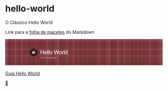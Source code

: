 # hello-world
O Clássico Hello World

Link para a [folha de macetes](https://github.com/adam-p/markdown-here/wiki/Markdown-Cheatsheet) do Markdown

![Logo do Guia Hello World](https://github.com/MatheusBarretoP/hello-world/blob/Edi%C3%A7%C3%B5es-no-readme/Capturar.PNG "Guia Hello World")

[Guia Hello World](https://guides.github.com/activities/hello-world/#merge "Olha o gas")

[:space_invader:](https://gist.github.com/rxaviers/7360908 "Emojis Dahora")

